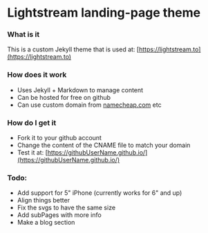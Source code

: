 # Lightstream landing-page theme

### What is it
This is a custom Jekyll theme that is used at: [https://lightstream.to](https://lightstream.to)

### How does it work
- Uses Jekyll + Markdown to manage content
- Can be hosted for free on github
- Can use custom domain from [namecheap.com](namecheap.com) etc

### How do I get it
- Fork it to your github account
- Change the content of the CNAME file to match your domain
- Test it at: [https://githubUserName.github.io/](https://githubUserName.github.io/)

### Todo:
- Add support for 5" iPhone (currently works for 6" and up)
- Align things better
- Fix the svgs to have the same size
- Add subPages with more info
- Make a blog section
